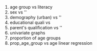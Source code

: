 1. age group vs literacy
2. sex vs ''
3. demography (urban) vs ''
4. educational quali vs 
5. parent's qualification vs ''
6. univariate graphs
7. proportion of age groups
8. prop_age_group vs age linear regression